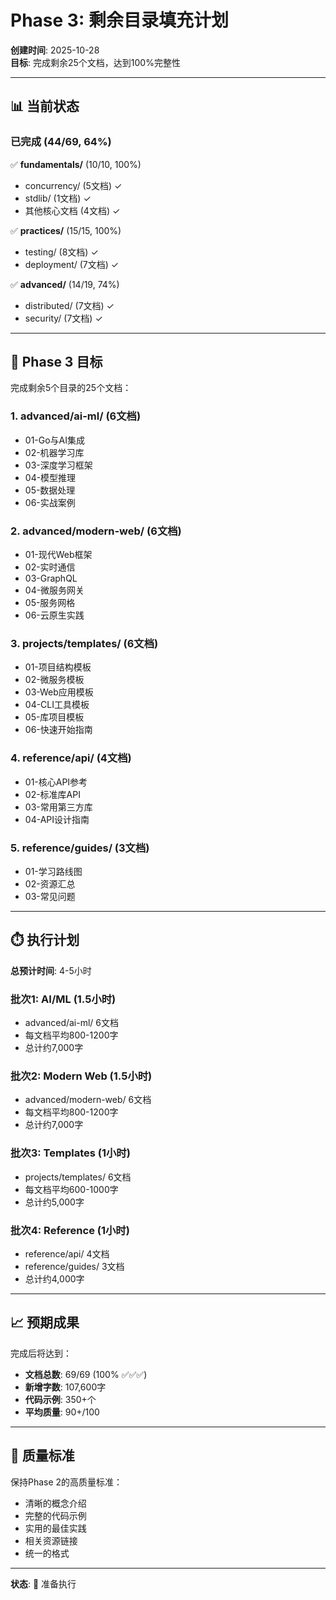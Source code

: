 # Phase 3: 剩余目录填充计划

**创建时间**: 2025-10-28  
**目标**: 完成剩余25个文档，达到100%完整性

---

## 📊 当前状态

### 已完成 (44/69, 64%)
✅ **fundamentals/** (10/10, 100%)
- concurrency/ (5文档) ✓
- stdlib/ (1文档) ✓
- 其他核心文档 (4文档) ✓

✅ **practices/** (15/15, 100%)
- testing/ (8文档) ✓
- deployment/ (7文档) ✓

✅ **advanced/** (14/19, 74%)
- distributed/ (7文档) ✓
- security/ (7文档) ✓

---

## 🎯 Phase 3 目标

完成剩余5个目录的25个文档：

### 1. advanced/ai-ml/ (6文档)
- 01-Go与AI集成
- 02-机器学习库
- 03-深度学习框架
- 04-模型推理
- 05-数据处理
- 06-实战案例

### 2. advanced/modern-web/ (6文档)
- 01-现代Web框架
- 02-实时通信
- 03-GraphQL
- 04-微服务网关
- 05-服务网格
- 06-云原生实践

### 3. projects/templates/ (6文档)
- 01-项目结构模板
- 02-微服务模板
- 03-Web应用模板
- 04-CLI工具模板
- 05-库项目模板
- 06-快速开始指南

### 4. reference/api/ (4文档)
- 01-核心API参考
- 02-标准库API
- 03-常用第三方库
- 04-API设计指南

### 5. reference/guides/ (3文档)
- 01-学习路线图
- 02-资源汇总
- 03-常见问题

---

## ⏱️ 执行计划

**总预计时间**: 4-5小时

### 批次1: AI/ML (1.5小时)
- advanced/ai-ml/ 6文档
- 每文档平均800-1200字
- 总计约7,000字

### 批次2: Modern Web (1.5小时)
- advanced/modern-web/ 6文档
- 每文档平均800-1200字
- 总计约7,000字

### 批次3: Templates (1小时)
- projects/templates/ 6文档
- 每文档平均600-1000字
- 总计约5,000字

### 批次4: Reference (1小时)
- reference/api/ 4文档
- reference/guides/ 3文档
- 总计约4,000字

---

## 📈 预期成果

完成后将达到：
- **文档总数**: 69/69 (100% ✅✅✅)
- **新增字数**: 107,600字
- **代码示例**: 350+个
- **平均质量**: 90+/100

---

## 🎯 质量标准

保持Phase 2的高质量标准：
- 清晰的概念介绍
- 完整的代码示例
- 实用的最佳实践
- 相关资源链接
- 统一的格式

---

**状态**: 🚀 准备执行

